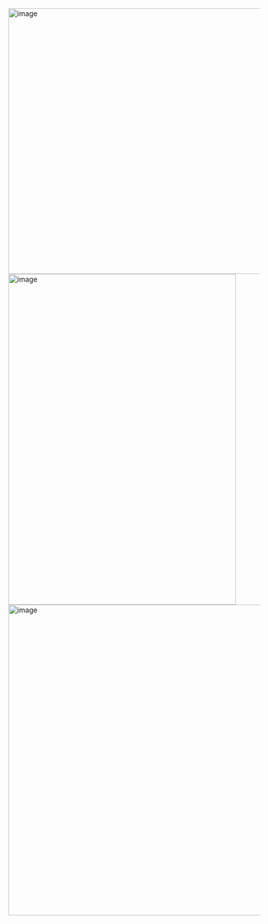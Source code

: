 <img width="1439" height="532" alt="image" src="https://github.com/user-attachments/assets/a93bcf40-eb7d-4496-8839-be301c249c2f" />
<img width="456" height="662" alt="image" src="https://github.com/user-attachments/assets/f4155d54-5f7d-42c1-8584-12662bcd1c78" />
<img width="1488" height="622" alt="image" src="https://github.com/user-attachments/assets/5ae8ddde-fedb-456f-b201-c05b99bca5c1" />
